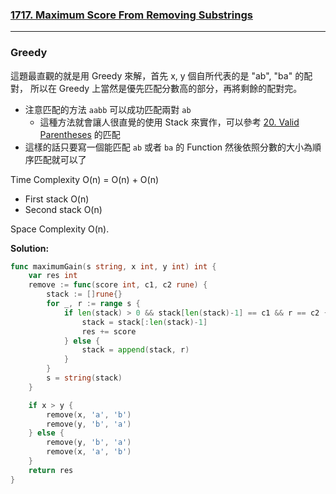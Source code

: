 ### [1717. Maximum Score From Removing Substrings]

---

### Greedy 

這題最直觀的就是用 Greedy 來解，首先 x, y 個自所代表的是 "ab", "ba" 的配對，
所以在 Greedy 上當然是優先匹配分數高的部分，再將剩餘的配對完。

-   注意匹配的方法 `aabb` 可以成功匹配兩對 `ab`
    -   這種方法就會讓人很直覺的使用 Stack 來實作，可以參考 [20. Valid Parentheses] 的匹配
-   這樣的話只要寫一個能匹配 `ab` 或者 `ba` 的 Function 然後依照分數的大小為順序匹配就可以了

Time Complexity O(n) = O(n) + O(n)
-   First stack O(n)
-   Second stack O(n)

Space Complexity O(n).

**Solution:**
```go
func maximumGain(s string, x int, y int) int {
    var res int
    remove := func(score int, c1, c2 rune) {
        stack := []rune{}
        for _, r := range s {
            if len(stack) > 0 && stack[len(stack)-1] == c1 && r == c2 {
                stack = stack[:len(stack)-1]
                res += score
            } else {
                stack = append(stack, r)
            }
        }
        s = string(stack)
    }

    if x > y {
        remove(x, 'a', 'b')
        remove(y, 'b', 'a')
    } else {
        remove(y, 'b', 'a')
        remove(x, 'a', 'b')
    }
    return res
}
```

[1717. Maximum Score From Removing Substrings]: https://leetcode.com/problems/maximum-score-from-removing-substrings
[20. Valid Parentheses]: ../Easy/20.Valid_Parentheses.md